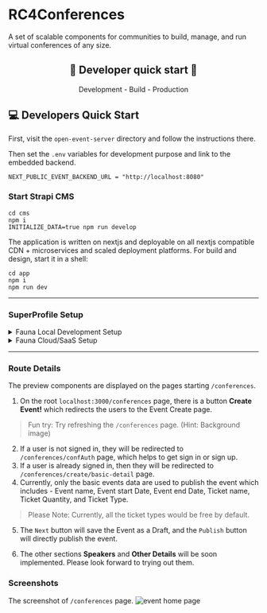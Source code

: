 # RC4Conferences
A set of scalable components for communities to build, manage, and run virtual conferences of any size.

<h2 align='center'>🚀 Developer quick start 🚀</h2>
<p align='center'> Development - Build - Production </p>

## 💻 Developers Quick Start

First, visit the `open-event-server` directory and follow the instructions there.


Then set the `.env` variables for development purpose and link to the embedded backend.
```
NEXT_PUBLIC_EVENT_BACKEND_URL = "http://localhost:8080"
```

### Start Strapi CMS
```
cd cms
npm i
INITIALIZE_DATA=true npm run develop
```

The application is written on nextjs and deployable on all nextjs compatible CDN + microservices and scaled deployment platforms. For build and design, start it in a shell:

```
cd app
npm i
npm run dev
```
<hr />

### SuperProfile Setup

<details>
<summary>Fauna Local Development Setup</summary>

For setting up the local development copy of Fauna, first run the below command to start the Fauna Docker image as a single developer node, with ephemeral data.
```
docker run --rm --name faunadb -p 8443:8443 -p 8084:8084 fauna/faunadb
```
Once the fauna dev node is up and running you will get the following output,
```
Cluster name: fauna
Node has initialized the cluster.
API endpoint: 0.0.0.0:8443
API(plain) endpoint: 0.0.0.0:8445
FaunaDB is ready.
``` 
In an another terminal window or tab, get and install the [fauna-shell](https://docs.fauna.com/fauna/current/build/integrations/shell/) using the below command please make sure to install it globally.
```
npm i -g fauna-shell
```
After the fauna-shell is installed, copy and run the below two commands
```
fauna create-database RC4Conference

fauna create-key RC4Conference
```
Copy the key generated after the second step and paste it in the `.env` as
```
NEXT_PUBLIC_FAUNA_SECRET="YOUR_SECRET_KEY_GOES_HERE"
NEXT_PUBLIC_FAUNA_DOMAIN="http://localhost:8084/graphql"
```
<hr/>
Break time:
Hey, if you are still following and got every step done, then you are already halfway through, thanks for the hard work.
<hr />
Continued...

Upload the GraphQL schema located in the `/assets/rc4community-schema.graphql`
```
fauna upload-graphql-schema PATH_TO_SCHEMA_FILE --secret=NEXT_PUBLIC_FAUNA_SECRET --endpoint=local --graphqlHost=localhost --graphqlPort=8084
```
> Tip: Head to the assets directory `cd RC4Conferences/assets` and replace PATH_TO_SCHEMA_FILE with `./rc4community-schema.graphql`

The above process will take few seconds, after it is successfully done, launch the fauna shell using the command
```
fauna shell RC4Conference
```
Output:
```
Starting shell for database RC4Conference
Connected to http://localhost:8443
Type Ctrl+D or .exit to exit the shell
RC4Conference>
```
In the shell paste the following the following FQL (Fauna Query Language) command to create a user.
```
Create(
  Collection('User'),
  {
    data: {
        uid: "001",
        email: "acat0@rocket.chat",
        displayName: "Evan.Shu",
    },
  },
)
```
Once done, the output would be:
```
{
  ref: Ref(Collection("User"), "337340672329646592"),
  ts: 1657971985240000,
  data: { uid: '001', email: 'acat0@rocket.chat', displayName: 'Evan.Shu' }
}
```
Run the following command to create Event Profile of a User, the __Admin__ (_case-sensitive_) role would be required to access Conference related components so keep it the same, please feel free to change the `email` field.
Replace the `user` field with the `ref` obtained in the above command(Creating a new user)
```
Create(
    Collection("EventUser"),
    {
        data: {
            email: "acat0@rocket.chat",
            role: "Admin",
            user: Ref(Collection("User"), "337340672329646592")
        }
    }
)
```

Congrats 🎉! You have successfully set-up an local instance of RC4 Superprofile.

</details>

<details>
<summary>Fauna Cloud/SaaS Setup</summary>

To access the Admin section which includes the Event Create Menu, there would be a need to setup the Superprofile, currently we use FaunaDB for handling this.
Follow this [link](https://graphql.workshops.fauna.com/building/build-with-nextjs/client-setup/#creating-a-front-end-role) instructions to get the Fauna key, then paste it in the `.env` as:
```
NEXT_PUBLIC_FAUNA_SECRET="your private key"
```
To get more familiar with Fauna here is a quick short [workshop link](https://graphql.workshops.fauna.com/getting-started/)

Or here is a quick guide to get started with Fauna:
1. Head to [dashboard.fauna.com](https://dashboard.fauna.com/), if you are logged in, click __CREATE DATABASE__, choose the US server.
<img width="356" alt="image" src="https://user-images.githubusercontent.com/61188295/178947597-158a4c05-3c92-4ba6-87df-c3a808f79134.png">
2. In the left section click the __GraphQL__ and then __IMPORT SCHEMA__; schema to be uploaded is located in `../assets/rc4community-schema.graphql`.
3. Go to the __Functions__ tab, there will be two functions, in the UpserUser, replace it with the following function code.
<details>
<summary>UpsertUser function</summary>

```
Query(
  Lambda(
    ["uid", "email", "displayName", "phoneNumber", "photoURL"],
    Let(
      {
        user: Match(Index("getByEmail"), Var("email")),
        upsert: If(
          Exists(Var("user")),
          Update(Select(["ref"], Get(Var("user"))), {
            data: {
              displayName: Var("displayName"),
              phoneNumber: Var("phoneNumber"),
              photoURL: Var("photoURL")
            }
          }),
          Create(Collection("User"), {
            data: {
              uid: Var("uid"),
              email: Var("email"),
              displayName: Var("displayName"),
              phoneNumber: Var("phoneNumber"),
              photoURL: Var("photoURL")
            }
          })
        )
      },
      Var("upsert")
    )
  )
)
```
</details>

4. Under the __Security__ tab click on __NEW KEY__ no need to modify anything, go with defaults, then hit the __SAVE__, copy the _KEY'S SECRET_ and paste it in the `.env` as:
```
NEXT_PUBLIC_FAUNA_SECRET="your key's secret"
NEXT_PUBLIC_FAUNA_DOMAIN="https://graphql.us.fauna.com/graphql"

```
5. Create the first basic user using the __GraphQL__ tab, following is the mutation schema of a GraphQL query to create a user
```
mutation {
  createUser(data: {
    displayName: "YOUR_NAME"
    email: "YOUR_EMAIL"
    uid: "ANY_UNIQUE_NUMBER"
    events: {
      create: {
        role: "Admin"
        email: "YOUR_EMAIL"
      }
    }
  }) {
    _id
    displayName
  }
}
```
6. Copy the email address and in the browser console run
```
document.cookie="user_mail=YOUR_EMAIL"
```
(Note: YOUR_EMAIL should be same as the user created in step 5)

7. Congrats! and thank you! for reading this. With this you are all set, to access Admin menus.

</details>
<hr />

### Route Details

The preview components are displayed on the pages starting `/conferences`.

1. On the root `localhost:3000/conferences` page, there is a button **Create Event!** which redirects the users to the Event Create page.

>Fun try: Try refreshing the `/conferences` page. (Hint: Background image)

2. If a user is not signed in, they will be redirected to `/conferences/confAuth` page, which helps to get sign in or sign up.
3. If a user is already signed in, then they will be redirected to `/conferences/create/basic-detail` page. 
4. Currently, only the basic events data are used to publish the event which includes - Event name, Event start Date, Event end Date, Ticket name, Ticket Quantity, and Ticket Type.

> Please Note: Currently, all the ticket types would be free by default.

5. The `Next` button will save the Event as a Draft, and the `Publish` button will directly publish the event.

6. The other sections **Speakers** and **Other Details** will be soon implemented. Please look forward to trying out them.

### Screenshots
The screenshot of `/conferences` page.
<img src="https://user-images.githubusercontent.com/61188295/175766978-24a765d4-3d53-4eb9-8107-bee0569de380.png" alt="event home page">
